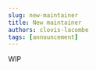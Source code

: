 ```yaml
---
slug: new-maintainer
title: New maintainer
authors: clovis-lacombe
tags: [announcement]
---
```


WIP
